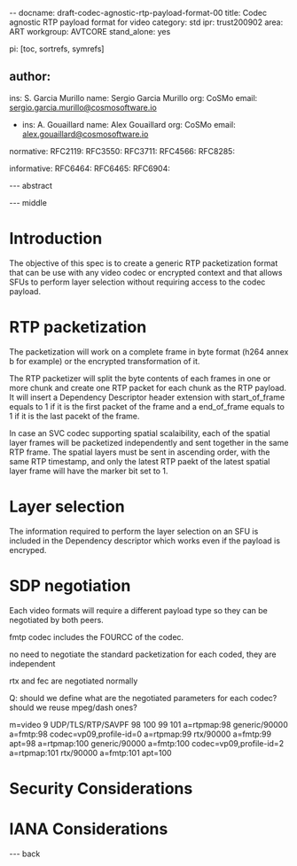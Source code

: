 --
docname: draft-codec-agnostic-rtp-payload-format-00
title: Codec agnostic RTP payload format for video
category: std
ipr: trust200902
area: ART
workgroup: AVTCORE
stand_alone: yes

pi: [toc, sortrefs, symrefs]

author:
-
  ins: S. Garcia Murillo
  name: Sergio Garcia Murillo
  org: CoSMo
  email: sergio.garcia.murillo@cosmosoftware.io

-
  ins: A. Gouaillard
  name: Alex Gouaillard
  org: CoSMo
  email: alex.gouaillard@cosmosoftware.io

normative:
  RFC2119:
  RFC3550:
  RFC3711:
  RFC4566:
  RFC8285:

informative:
  RFC6464:
  RFC6465:
  RFC6904:

--- abstract



--- middle

Introduction
============

The objective of this spec is to create a generic RTP packetization format that can be use with any video codec or encrypted context and that allows SFUs to perform layer selection without requiring access to the codec payload.

RTP packetization
=======================

The packetization will work on a complete frame in byte format (h264 annex b for example) or the encrypted transformation of it.

The RTP packetizer will split the byte contents of each frames in one or more chunk and create one RTP packet for each chunk as the RTP payload. It will insert a Dependency Descriptor header extension with start_of_frame equals to 1 if it is the first packet of the frame and a end_of_frame equals to 1 if it is the last pacekt of the frame. 

In case an SVC codec supporting spatial scalaibility, each of the spatial layer frames will be packetized independently and sent together in the same RTP frame. The spatial layers must be sent in ascending order, with the same RTP timestamp, and only the latest RTP paekt of the latest spatial layer frame will have the marker bit set to 1.

Layer selection
=======================

The information required to perform the layer selection on an SFU is included in the Dependency descriptor which works even if the payload is encryped.

SDP negotiation
=======================
Each video formats will require a different payload type so they can be negotiated by both peers.

fmtp codec includes the FOURCC of the codec.

no need to negotiate the standard packetization for each coded, they are independent

rtx and fec are negotiated normally

Q: should we define what are the negotiated parameters for each codec? should we reuse mpeg/dash ones?


m=video 9 UDP/TLS/RTP/SAVPF 98 100 99 101
a=rtpmap:98 generic/90000
a=fmtp:98 codec=vp09,profile-id=0
a=rtpmap:99 rtx/90000
a=fmtp:99 apt=98
a=rtpmap:100 generic/90000
a=fmtp:100 codec=vp09,profile-id=2
a=rtpmap:101 rtx/90000
a=fmtp:101 apt=100


Security Considerations
=======================

IANA Considerations
===================


--- back
